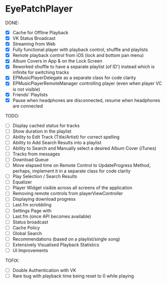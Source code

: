 # EyePatchPlayer
DONE:

- [x] Cache for Offline Playback
- [x] VK Status Broadcast
- [x] Streaming from Web
- [x] Fully functional player with playback control, shuffle and playlists
- [x] Remote playback control from iOS (lock and bottom pan menu)
- [x] Album Covers in App & on the Lock Screen
- [x] Reworked shuffle to have a separate playlist (of ID') instead which is infinite for switching tracks
- [x] EPMusicPlayerDelegate as a separate class for code clarity
- [x] EPMusicPlayerRemoteManager controlling player (even when player VC is not visible)
- [x] Friends' Playlists
- [x] Pause when headphones are disconnected, resume when headphones are connected

TODO:

- [ ] Display cached status for tracks 
- [ ] Show duration in the playlist
- [ ] Ability to Edit Track (Title/Artist) for correct spelling
- [ ] Ability to Add Search Results into a playlist
- [ ] Ability to Search and Manually select a desired Album Cover (iTunes)
- [ ] Tracks from messages
- [ ] Download Queue
- [ ] Move elapsed time on Remote Control to UpdateProgress Method, perhaps, implement it in a separate class for code clarity
- [ ] Play Selection / Search Results
- [ ] Equalizer
- [ ] Player Widget visible across all screens of the application
- [ ] Removing remote controls from playerViewController
- [ ] Displaying download progress
- [ ] Last.fm scrobbling
- [ ] Settings Page with
-   [ ] Last.fm (once API becomes available)
-   [ ] Status broadcast
-   [ ] Cache Policy
- [ ] Global Search
- [ ] Recommendations (based on a playlist/single song)
- [ ] Extensively Visualised Playback Statistics
- [ ] UI Improvements

TOFIX:

- [ ] Double Authentication with VK
- [ ] Rare bug with playback time being reset to 0 while playing